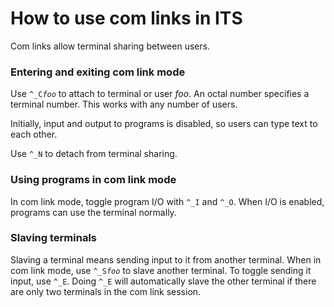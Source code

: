 # How to use com links in ITS

Com links allow terminal sharing between users.

### Entering and exiting com link mode

Use <code><kbd>^_</kbd>C*foo*</code> to attach to terminal or user
*foo*.  An octal number specifies a terminal number.  This works with
any number of users.

Initially, input and output to programs is disabled, so users can type
text to each other.

Use <code><kbd>^_</kbd>N</code> to detach from terminal sharing.


### Using programs in com link mode

In com link mode, toggle program I/O with <code><kbd>^\_</kbd>I</code>
and <code><kbd>^_</kbd>O</code>.  When I/O is enabled, programs can
use the terminal normally.


### Slaving terminals

Slaving a terminal means sending input to it from another terminal.
When in com link mode, use <code><kbd>^\_</kbd>S*foo*</code> to slave
another terminal.  To toggle sending it input, use
<code><kbd>^\_</kbd>E</code>.  Doing <code><kbd>^_</kbd>E</code> will
automatically slave the other terminal if there are only two terminals
in the com link session.
